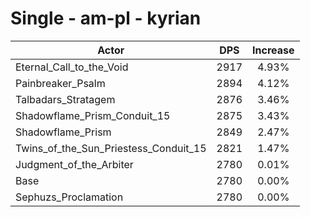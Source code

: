 # Single - am-pl - kyrian
| Actor | DPS | Increase |
|---|:---:|:---:|
|Eternal_Call_to_the_Void|2917|4.93%|
|Painbreaker_Psalm|2894|4.12%|
|Talbadars_Stratagem|2876|3.46%|
|Shadowflame_Prism_Conduit_15|2875|3.43%|
|Shadowflame_Prism|2849|2.47%|
|Twins_of_the_Sun_Priestess_Conduit_15|2821|1.47%|
|Judgment_of_the_Arbiter|2780|0.01%|
|Base|2780|0.00%|
|Sephuzs_Proclamation|2780|0.00%|
